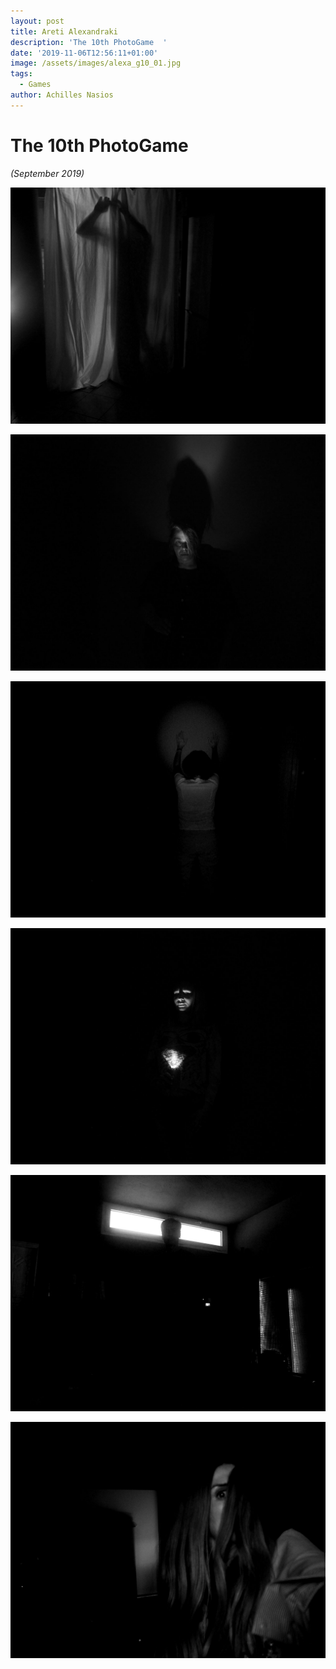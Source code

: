 ```yaml
---
layout: post
title: Areti Alexandraki
description: 'The 10th PhotoGame  '
date: '2019-11-06T12:56:11+01:00'
image: /assets/images/alexa_g10_01.jpg
tags:
  - Games
author: Achilles Nasios
---
```

# The 10th PhotoGame

_(September 2019)_

![](/assets/images/alexa_g10_03.jpg)

![](/assets/images/alexa_g10_05.jpg)

![](/assets/images/alexa_g10_02.jpg)

![](/assets/images/alexa_g10_04.jpg)

![](/assets/images/alexa_g10_06.jpg)

![](/assets/images/alexa_g10_01.jpg)
